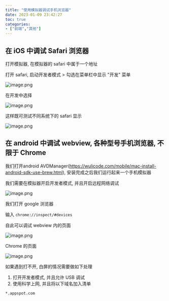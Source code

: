 ```yaml
---
title: "使用模拟器调试手机浏览器"
date: 2023-01-09 23:42:27
toc: true
categories:
- ["前端","其他"]
---
```


## 在 iOS 中调试 Safari 浏览器
打开模拟器, 在模拟器的 safari 中属于一个地址

打开 safari, 启动开发者模式 > 勾选在菜单栏中显示 "开发" 菜单

![image.png](https://file.wulicode.com/yuque/202301/09/23/4509JM8eQQPi.png?x-oss-process=image/resize,h_555)

在开发中选择

![image.png](https://file.wulicode.com/yuque/202301/09/23/5010cohf8dQv.png?x-oss-process=image/resize,h_225)

这样既可测试不同系统下的 safari 显示

![image.png](https://file.wulicode.com/yuque/202301/09/23/5010PLsmV7Of.png?x-oss-process=image/resize,h_751)




## 在 android 中调试 webview, 各种型号手机浏览器, 不限于 Chrome
我们打开android AVDManager(https://wulicode.com/mobile/mac-install-android-sdk-use-brew.html), 安装完成之后我们运行起来一个手机模拟器

我们需要在模拟器开启开发者模式, 并且开启远程网络调试

![image.png](https://file.wulicode.com/yuque/202301/10/00/2008SJ8jcEMo.png?x-oss-process=image/resize,h_896)

我们打开 google 浏览器

输入 `chrome://inspect/#devices`

自此可以调试 webview 内的页面

![image.png](https://file.wulicode.com/yuque/202301/10/00/2509PNbliCxz.png?x-oss-process=image/resize,h_938)

Chrome 的页面

![image.png](https://file.wulicode.com/yuque/202301/10/00/2509zxSEpzsK.png?x-oss-process=image/resize,h_933)

如果遇到打不开, 白屏的情况需要做如下处理

1. 打开开发者模式, 并且允许 USB 调试
2. 使用科学上网, 并且将以下域名加入清单
```
*.appspot.com
```

